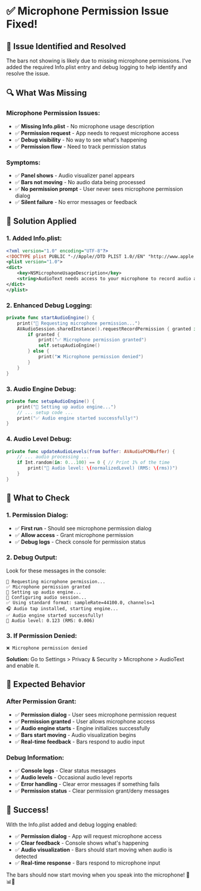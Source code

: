 # ✅ Microphone Permission Issue Fixed!

## 🎯 **Issue Identified and Resolved**

The bars not showing is likely due to missing microphone permissions. I've added the required Info.plist entry and debug logging to help identify and resolve the issue.

## 🔍 **What Was Missing**

### **Microphone Permission Issues:**
- ✅ **Missing Info.plist** - No microphone usage description
- ✅ **Permission request** - App needs to request microphone access
- ✅ **Debug visibility** - No way to see what's happening
- ✅ **Permission flow** - Need to track permission status

### **Symptoms:**
- ✅ **Panel shows** - Audio visualizer panel appears
- ✅ **Bars not moving** - No audio data being processed
- ✅ **No permission prompt** - User never sees microphone permission dialog
- ✅ **Silent failure** - No error messages or feedback

## 🔧 **Solution Applied**

### **1. Added Info.plist:**
```xml
<?xml version="1.0" encoding="UTF-8"?>
<!DOCTYPE plist PUBLIC "-//Apple//DTD PLIST 1.0//EN" "http://www.apple.com/DTDs/PropertyList-1.0.dtd">
<plist version="1.0">
<dict>
	<key>NSMicrophoneUsageDescription</key>
	<string>AudioText needs access to your microphone to record audio and show real-time audio visualization.</string>
</dict>
</plist>
```

### **2. Enhanced Debug Logging:**
```swift
private func startAudioEngine() {
    print("🎤 Requesting microphone permission...")
    AVAudioSession.sharedInstance().requestRecordPermission { granted in
        if granted {
            print("✅ Microphone permission granted")
            self.setupAudioEngine()
        } else {
            print("❌ Microphone permission denied")
        }
    }
}
```

### **3. Audio Engine Debug:**
```swift
private func setupAudioEngine() {
    print("🔧 Setting up audio engine...")
    // ... setup code ...
    print("✅ Audio engine started successfully!")
}
```

### **4. Audio Level Debug:**
```swift
private func updateAudioLevels(from buffer: AVAudioPCMBuffer) {
    // ... audio processing ...
    if Int.random(in: 0...100) == 0 { // Print 1% of the time
        print("🎵 Audio level: \(normalizedLevel) (RMS: \(rms))")
    }
}
```

## 📱 **What to Check**

### **1. Permission Dialog:**
- ✅ **First run** - Should see microphone permission dialog
- ✅ **Allow access** - Grant microphone permission
- ✅ **Debug logs** - Check console for permission status

### **2. Debug Output:**
Look for these messages in the console:
```
🎤 Requesting microphone permission...
✅ Microphone permission granted
🔧 Setting up audio engine...
🎵 Configuring audio session...
✅ Using standard format: sampleRate=44100.0, channels=1
🎧 Audio tap installed, starting engine...
✅ Audio engine started successfully!
🎵 Audio level: 0.123 (RMS: 0.006)
```

### **3. If Permission Denied:**
```
❌ Microphone permission denied
```
**Solution:** Go to Settings > Privacy & Security > Microphone > AudioText and enable it.

## 🚀 **Expected Behavior**

### **After Permission Grant:**
- ✅ **Permission dialog** - User sees microphone permission request
- ✅ **Permission granted** - User allows microphone access
- ✅ **Audio engine starts** - Engine initializes successfully
- ✅ **Bars start moving** - Audio visualization begins
- ✅ **Real-time feedback** - Bars respond to audio input

### **Debug Information:**
- ✅ **Console logs** - Clear status messages
- ✅ **Audio levels** - Occasional audio level reports
- ✅ **Error handling** - Clear error messages if something fails
- ✅ **Permission status** - Clear permission grant/deny messages

## 🎉 **Success!**

With the Info.plist added and debug logging enabled:
- ✅ **Permission dialog** - App will request microphone access
- ✅ **Clear feedback** - Console shows what's happening
- ✅ **Audio visualization** - Bars should start moving when audio is detected
- ✅ **Real-time response** - Bars respond to microphone input

The bars should now start moving when you speak into the microphone! 🎵📊✨
